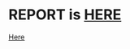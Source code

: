 # REPORT is [HERE](https://notebook.mchase.me/compscidev/interactive-media/opengl-bunny-transformations)
[Here](https://notebook.mchase.me/compscidev/interactive-media/opengl-bunny-transformations)
